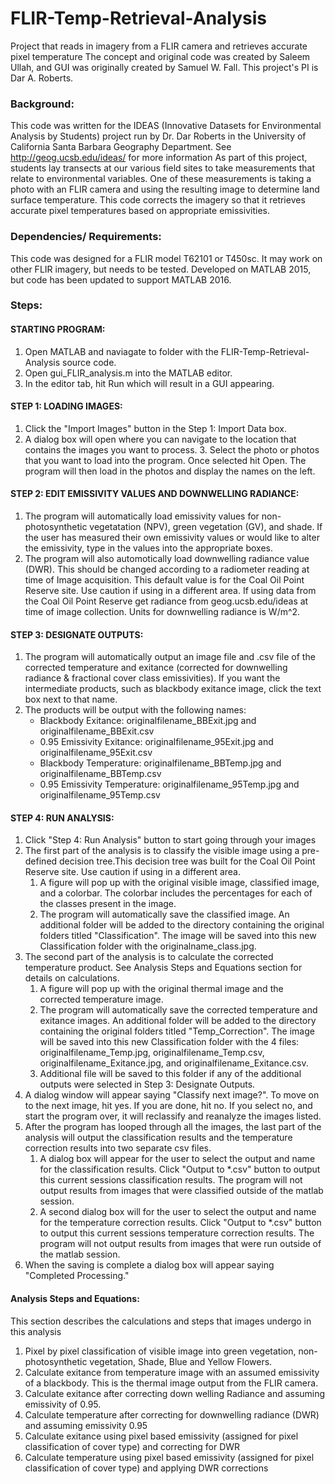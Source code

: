 # FLIR-Temp-Retrieval-Analysis

Project that reads in imagery from a FLIR camera and retrieves accurate pixel temperature
The concept and original code was created by Saleem Ullah, and GUI was originally created by Samuel W. Fall.
This project's PI is Dar A. Roberts.

### Background:
This code was written for the IDEAS (Innovative Datasets for Environmental Analysis by Students) project
run by Dr. Dar Roberts in the University of California Santa Barbara Geography Department.
See http://geog.ucsb.edu/ideas/ for more information
As part of this project, students lay transects at our various field sites to take measurements that
relate to environmental variables. One of these measurements is taking a photo with an FLIR camera and 
using the resulting image to determine land surface temperature. This code corrects the imagery so that it retrieves accurate pixel temperatures based on appropriate emissivities.

### Dependencies/ Requirements:
This code was designed for a FLIR model T62101 or T450sc. It may work on other FLIR imagery, but needs to be tested. Developed on MATLAB 2015, but code has been updated to support MATLAB 2016.

### Steps:
#### STARTING PROGRAM:
1. Open MATLAB and naviagate to folder with the FLIR-Temp-Retrieval-Analysis source code. 
2. Open gui_FLIR_analysis.m into the MATLAB editor.
3. In the editor tab, hit Run which will result in a GUI appearing.

#### STEP 1: LOADING IMAGES:
1. Click the "Import Images" button in the Step 1: Import Data box. 
2. A dialog box will open where you can navigate to the location that contains the images you want to process. 3. Select the photo or photos that you want to load into the program. Once selected hit Open. The program will then load in the photos and display the names on the left.

#### STEP 2: EDIT EMISSIVITY VALUES AND DOWNWELLING RADIANCE:
1. The program will automatically load emissivity values for non-photosynthetic vegetatation (NPV), green vegetation (GV), and shade. If the user has measured their own emissivity values or would like to alter the emissivity, type in the values into the appropriate boxes. 
2. The program will also automotically load downwelling radiance value (DWR). This should be changed according to a radiometer reading at time of Image acquisition. This default value is for the Coal Oil Point Reserve site. Use caution if using in a different area. If using data from the Coal Oil Point Reserve get radiance from geog.ucsb.edu/ideas at time of image collection. Units for downwelling radiance is W/m^2.

#### STEP 3: DESIGNATE OUTPUTS:
1. The program will automatically output an image file and .csv file of the corrected temperature and exitance (corrected for downwelling radiance & fractional cover class emissivities). If you want the intermediate products, such as blackbody exitance image, click the text box next to that name. 
2. The products will be output with the following names:
	* Blackbody Exitance: originalfilename_BBExit.jpg and originalfilename_BBExit.csv
	* 0.95 Emissivity Exitance: originalfilename_95Exit.jpg and originalfilename_95Exit.csv
	* Blackbody Temperature: originalfilename_BBTemp.jpg and originalfilename_BBTemp.csv
	* 0.95 Emissivity Temperature: originalfilename_95Temp.jpg and originalfilename_95Temp.csv

#### STEP 4: RUN ANALYSIS:
1. Click "Step 4: Run Analysis" button to start going through your images 
2. The first part of the analysis is to classify the visible image using a pre-defined decision tree.This decision tree was built for the Coal Oil Point Reserve site. Use caution if using in a different area.
	1. A figure will pop up with the original visible image, classified image, and a colorbar. The colorbar includes the percentages for each of the classes present in the image. 
	2. The program will automatically save the classified image. An additional folder will be added to the directory containing the original folders titled "Classification". The image will be saved into this new Classification folder with the originalname_class.jpg. 
3. The second part of the analysis is to calculate the corrected temperature product. See Analysis Steps and Equations section for details on calculations.
	1. A figure will pop up with the original thermal image and the corrected temperature image. 
	2. The program will automatically save the corrected temperature and exitance images. An additional folder will be added to the directory containing the original folders titled "Temp_Correction". The image will be saved into this new Classification folder with the 4 files: originalfilename_Temp.jpg, originalfilename_Temp.csv, originalfilename_Exitance.jpg, and originalfilename_Exitance.csv. 
	3. Additional file will be saved to this folder if any of the additional outputs were selected in Step 3: Designate Outputs.
4. A dialog window will appear saying "Classify next image?". To move on to the next image, hit yes. If you are done, hit no. If you select no, and start the program over, it will reclassify and reanalyze the images listed.
5. After the program has looped through all the images, the last part of the analysis will output the classification results and the temperature correction results into two separate csv files.
	1. A dialog box will appear for the user to select the output and name for the classification results.  Click "Output to *.csv" button to output this current sessions classification results. The program will not output results from images that were classified outside of the matlab session. 
	2. A second dialog box will for the user to select the output and name for the temperature correction results.  Click "Output to *.csv" button to output this current sessions temperature correction results. The program will not output results from images that were run outside of the matlab session. 
4. When the saving is complete a dialog box will appear saying "Completed Processing."

#### Analysis Steps and Equations:
This section describes the calculations and steps that images undergo in this analysis
1. Pixel by pixel classification of visible image into green vegetation, non-photosynthetic vegetation, Shade, Blue and Yellow Flowers.
2. Calculate exitance from temperature image with an assumed emissivity of a blackbody. This is the thermal image output from the FLIR camera.
3. Calculate exitance after correcting down welling Radiance and assuming emissivity of 0.95.
4. Calculate temperature after correcting for downwelling radiance (DWR) and assuming emissivity 0.95
5. Calculate exitance using pixel based emissivity (assigned for pixel classification of cover type) and correcting for DWR 
6. Calculate temperature using pixel based emissivity (assigned for pixel classification of cover type) and  applying DWR corrections
